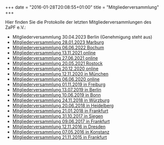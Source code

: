 +++
date = "2016-01-28T20:08:55+01:00"
title = "Mitgliederversammlung"
+++

Hier finden Sie die Protokolle der letzten Mitgliederversammlungen des ZaPF e.V.:

- Mitgliederversammlung 30.04.2023 Berlin (Genehmigung steht aus)
- [Mitgliederversammlung 28.01.2023 Marburg](/protokolle/Protokoll_MV_2023_01_28_Marburg.pdf)
- [Mitgliederversammlung 06.06.2022 Bochum](/protokolle/Protokoll_MV_2022_06_06_Bochum.pdf)
- [Mitgliederversammlung 13.11.2021 online](/protokolle/Protokoll_MV_2021_11_13_online.pdf)
- [Mitgliederversammlung 27.06.2021 online](/protokolle/Protokoll_MV_2021_06_27_online.pdf)
- [Mitgliederversammlung 20.05.2021 Rostock](/protokolle/Protokoll_MV_2021_05_20_Rostock.pdf)
- [Mitgliederversammlung 20.12.2020 online](/protokolle/Protokoll_MV_2020_12_20_Digital.pdf)
- [Mitgliederversammlung 12.11.2020 in München](/protokolle/Protokoll_MV_2020_11_12_Muenchen.pdf)
- [Mitgliederversammlung 06.06.2020 online](/protokolle/Protokoll_MV_2020_06_06_Digital.pdf)
- [Mitgliederversammlung 01.11.2019 in Freiburg](/protokolle/Protokoll_MV_2019_11_01_Freiburg.pdf)
- [Mitgliederversammlung 13.07.2019 in Berlin](/protokolle/Protokoll_MV_2019_07_13_Berlin.pdf)
- [Mitgliederversammlung 10.06.2019 in Bonn](/protokolle/Protokoll_MV_2019_06_10_Bonn.pdf)
- [Mitgliederversammlung 24.11.2018 in Würzburg](/protokolle/Protokoll_MV_2018_11_24_Wuerzburg.pdf)
- [Mitgliederversammlung 20.06.2018 in Heidelberg](/protokolle/Protokoll_MV_2018_06_20_Heidelberg.pdf)
- [Mitgliederversammlung 21.01.2018 in Frankfurt](/protokolle/Protokoll_MV_2018_01_21_Frankfurt.pdf)
- [Mitgliederversammlung 31.10.2017 in Siegen](/protokolle/Protokoll_MV_2017_10_31_Siegen.pdf)
- [Mitgliederversammlung 09.06.2017 in Frankfurt](/protokolle/Protokoll_MV_2017_06_09_Frankfurt.pdf)
- [Mitgliederversammlung 12.11.2016 in Dresden](/protokolle/Protokoll_MV_2016_11_12_Dresden.pdf)
- [Mitgliederversammlung 07.05.2016 in Konstanz](/protokolle/Protokoll_MV_2016_05_07_Konstanz.pdf)
- [Mitgliederversammlung 21.11.2015 in Frankfurt](/protokolle/Protokoll_MV_2015_11_21_Frankfurt.pdf)

